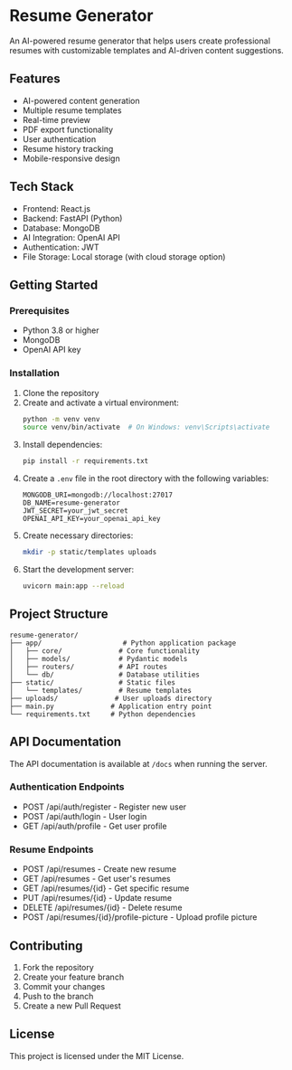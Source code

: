 # Resume Generator

An AI-powered resume generator that helps users create professional resumes with customizable templates and AI-driven content suggestions.

## Features

- AI-powered content generation
- Multiple resume templates
- Real-time preview
- PDF export functionality
- User authentication
- Resume history tracking
- Mobile-responsive design

## Tech Stack

- Frontend: React.js
- Backend: FastAPI (Python)
- Database: MongoDB
- AI Integration: OpenAI API
- Authentication: JWT
- File Storage: Local storage (with cloud storage option)

## Getting Started

### Prerequisites

- Python 3.8 or higher
- MongoDB
- OpenAI API key

### Installation

1. Clone the repository
2. Create and activate a virtual environment:
   ```bash
   python -m venv venv
   source venv/bin/activate  # On Windows: venv\Scripts\activate
   ```
3. Install dependencies:
   ```bash
   pip install -r requirements.txt
   ```
4. Create a `.env` file in the root directory with the following variables:
   ```
   MONGODB_URI=mongodb://localhost:27017
   DB_NAME=resume-generator
   JWT_SECRET=your_jwt_secret
   OPENAI_API_KEY=your_openai_api_key
   ```
5. Create necessary directories:
   ```bash
   mkdir -p static/templates uploads
   ```
6. Start the development server:
   ```bash
   uvicorn main:app --reload
   ```

## Project Structure

```
resume-generator/
├── app/                    # Python application package
│   ├── core/              # Core functionality
│   ├── models/            # Pydantic models
│   ├── routers/           # API routes
│   └── db/                # Database utilities
├── static/                # Static files
│   └── templates/         # Resume templates
├── uploads/              # User uploads directory
├── main.py              # Application entry point
└── requirements.txt     # Python dependencies
```

## API Documentation

The API documentation is available at `/docs` when running the server.

### Authentication Endpoints
- POST /api/auth/register - Register new user
- POST /api/auth/login - User login
- GET /api/auth/profile - Get user profile

### Resume Endpoints
- POST /api/resumes - Create new resume
- GET /api/resumes - Get user's resumes
- GET /api/resumes/{id} - Get specific resume
- PUT /api/resumes/{id} - Update resume
- DELETE /api/resumes/{id} - Delete resume
- POST /api/resumes/{id}/profile-picture - Upload profile picture

## Contributing

1. Fork the repository
2. Create your feature branch
3. Commit your changes
4. Push to the branch
5. Create a new Pull Request

## License

This project is licensed under the MIT License. 